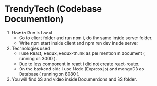 # TrendyTech (Codebase Documention)

1. How to Run in Local
   - Go to client folder and run npm i, do the same inside server folder.
   - Write npm start inside client and npm run dev inside server.
2. Technologies used
   - I use React, Redux, Redux-thunk as per mention in document ( running on 3000 ).
   - Due to less component in react i did not create react-router.
   - On the backend side i use Node (Express.js) and mongoDB as Database ( running on 8080 ).
3. You will find SS and video inside Documentions and SS folder.
